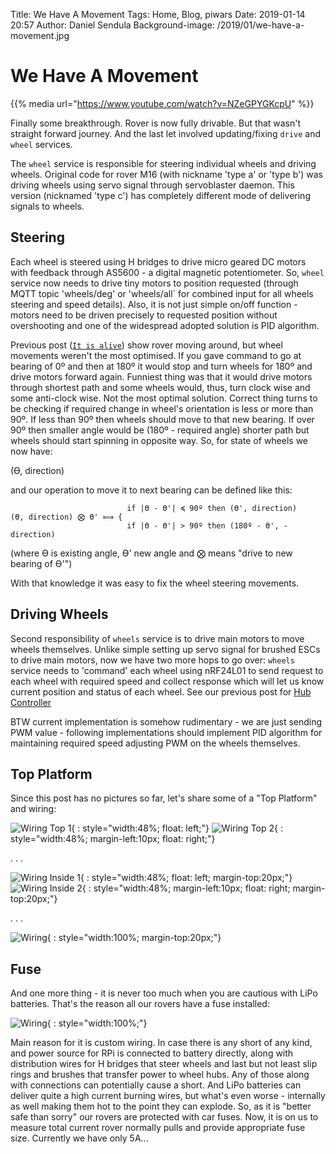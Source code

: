 Title: We Have A Movement
Tags: Home, Blog, piwars
Date: 2019-01-14 20:57
Author: Daniel Sendula
Background-image: /2019/01/we-have-a-movement.jpg

# We Have A Movement


{{% media url="https://www.youtube.com/watch?v=NZeGPYGKcpU" %}}

<!-- TEASER_END -->

Finally some breakthrough. Rover is now fully drivable. But that wasn't straight forward journey. And the last let involved updating/fixing `drive` and `wheel` services.

The `wheel` service is responsible for steering individual wheels and driving wheels. Original code for rover M16 (with nickname 'type a' or 'type b') was driving wheels using servo signal through servoblaster daemon. This version (nicknamed 'type c') has completely different mode of delivering signals to wheels.

## Steering

Each wheel is steered using H bridges to drive micro geared DC motors with feedback through AS5600 - a digital magnetic potentiometer. So, `wheel` service now needs to drive tiny motors to position requested (through MQTT topic 'wheels/deg' or 'wheels/all` for combined input for all wheels steering and speed details). Also, it is not just simple on/off function - motors need to be driven precisely to requested position without overshooting and one of the widespread adopted solution is PID algorithm.

Previous post ([`It is alive`](http://piwars.abstracthorizon.org/posts/2019/01/05/it-is-alive/)) show rover moving around, but wheel movements weren't the most optimised. If you gave command to go at bearing of 0º and then at 180º it would stop and turn wheels for 180º and drive motors forward again. Funniest thing was that it would drive motors through shortest path and some wheels would, thus, turn clock wise and some anti-clock wise. Not the most optimal solution. Correct thing turns to be checking if required change in wheel's orientation is less or more than 90º. If less than 90º then wheels should move to that new bearing. If over 90º then smaller angle would be (180º - required angle) shorter path but wheels should start spinning in opposite way. So, for state of wheels we now have:

(ϴ, direction)

and our operation to move it to next bearing can be defined like this:

```maths
                          if |ϴ - ϴ'| ≼ 90º then (ϴ', direction) 
(ϴ, direction) ⨂ ϴ' ⟾ {
                          if |ϴ - ϴ'| > 90º then (180º - ϴ', -direction)
```

(where ϴ is existing angle, ϴ' new angle and ⨂ means "drive to new bearing of ϴ'")

With that knowledge it was easy to fix the wheel steering movements.

## Driving Wheels

Second responsibility of `wheels` service is to drive main motors to move wheels themselves. Unlike simple setting up servo signal for brushed ESCs to drive main motors, now we have two more hops to go over: `wheels` service needs to 'command' each wheel using nRF24L01 to send request to each wheel with required speed and collect response which will let us know current position and status of each wheel. See our previous post for [Hub Controller](http://piwars.abstracthorizon.org/posts/2018/12/01/hub-controller/)

BTW current implementation is somehow rudimentary - we are just sending PWM value - following implementations should implement PID algorithm for maintaining required speed adjusting PWM on the wheels themselves.

## Top Platform

Since this post has no pictures so far, let's share some of a "Top Platform" and wiring:

![Wiring Top 1](/2019/01/rover-wiring-top-1.jpg "Wiring Top 1"){ : style="width:48%; float: left;"}
![Wiring Top 2](/2019/01/rover-wiring-top-2.jpg "Wiring Top 2"){ : style="width:48%; margin-left:10px; float: right;"}

. . .

![Wiring Inside 1](/2019/01/rover-wiring-inside-1.jpg "Wiring Inside 1"){ : style="width:48%; float: left; margin-top:20px;"}
![Wiring Inside 2](/2019/01/rover-wiring-inside-2.jpg "Wiring Inside 2"){ : style="width:48%; margin-left:10px; float: right; margin-top:20px;"}

. . .

![Wiring](/2019/01/rover-top-side-view.jpg "Wiring"){ : style="width:100%; margin-top:20px;"}

## Fuse

And one more thing - it is never too much when you are cautious with LiPo batteries. That's the reason all our rovers have a fuse installed:

![Wiring](/2019/01/fuse.jpg "Wiring"){ : style="width:100%;"}

Main reason for it is custom wiring. In case there is any short of any kind, and power source for RPi is connected to battery directly, along with distribution wires for H bridges that steer wheels and last but not least slip rings and brushes that transfer power to wheel hubs. Any of those along with connections can potentially cause a short. And LiPo batteries can deliver quite a high current burning wires, but what's even worse - internally as well making them hot to the point they can explode. So, as it is "better safe than sorry" our rovers are protected with car fuses. Now, it is on us to measure total current rover normally pulls and provide appropriate fuse size. Currently we have only 5A...
